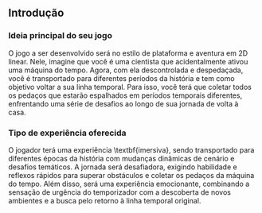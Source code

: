 ## Introdução
### Ideia principal do seu jogo 
O jogo a ser desenvolvido será no estilo de plataforma e aventura em 2D linear. Nele, imagine que você é uma cientista que acidentalmente ativou uma máquina do tempo. Agora, com ela descontrolada e despedaçada, você é transportado para diferentes períodos da história e tem como objetivo voltar a sua linha temporal. Para isso, você terá que coletar todos os pedaços que estarão espalhados em períodos temporais diferentes, enfrentando uma série de desafios ao longo de sua jornada de volta à casa. 

### Tipo de experiência oferecida
O jogador terá uma experiência \textbf{imersiva}, sendo transportado para diferentes épocas da história com mudanças dinâmicas de cenário e desafios temáticos. A jornada será desafiadora, exigindo habilidade e reflexos rápidos para superar obstáculos e coletar os pedaços da máquina do tempo. Além disso, será uma experiência emocionante, combinando a sensação de urgência do temporizador com a descoberta de novos ambientes e a busca pelo retorno à linha temporal original.
    
